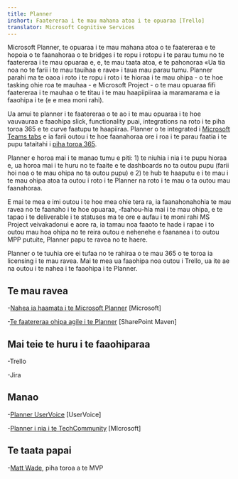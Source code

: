 ```yaml
---
title: Planner
inshort: Faatereraa i te mau mahana atoa i te opuaraa [Trello]
translator: Microsoft Cognitive Services
---
```



Microsoft Planner, te opuaraa i te mau mahana atoa o te faatereraa e te hopoia o te faanahoraa o te bridges i te ropu i rotopu i te parau tumu no te faatereraa i te mau opuaraa e, e, te mau taata atoa, e te pahonoraa «Ua tia noa no te farii i te mau tauihaa e rave» i taua mau parau tumu. Planner parahi ma te oaoa i roto i te ropu i roto i te hioraa i te mau ohipa - o te hoe tasking ohie roa te mauhaa - e Microsoft Project - o te mau opuaraa fifi faatereraa i te mauhaa o te titau i te mau haapiipiiraa ia maramarama e ia faaohipa i te (e e mea moni rahi). 

Ua amui te planner i te faatereraa o te ao i te mau opuaraa i te hoe vauvauraa e faaohipa slick, functionality puai, integrations na roto i te piha toroa 365 e te curve faatupu te haapiiraa. Planner o te integrated i [Microsoft Teams tabs](https://blogs.technet.microsoft.com/skypehybridguy/2017/08/30/microsoft-teams-using-planner-to-stay-organized/) e ia farii outou i te hoe faanahoraa ore i roa i te parau faatia i te pupu tataitahi i [piha toroa 365](http://icsh.pt/O365groups).

Planner e horoa mai i te manao tumu e piti: 1) te niuhia i nia i te pupu hioraa e, ua horoa mai i te huru no te faaite e te dashboards no ta outou pupu (farii hoi noa o te mau ohipa no ta outou pupu) e 2) te hub te haaputu e i te mau i te mau ohipa atoa ta outou i roto i te Planner na roto i te mau o ta outou mau faanahoraa.

E mai te mea e imi outou i te hoe mea ohie tera ra, ia faanahonahohia te mau ravea no te faanaho i te hoe opuaraa, -faahou-hia mai i te mau ohipa, e te tapao i te deliverable i te statuses ma te ore e aufau i te moni rahi MS Project veivakadonui e aore ra, ia tamau noa faaoto te hade i rapae i to outou mau hoa ohipa no te reira outou e nehenehe e faananea i to outou MPP putuite, Planner papu te ravea no te haere.

Planner o te tuuhia ore ei tufaa no te rahiraa o te mau 365 o te toroa ia licensing i te mau ravea. Mai te mea ua faaohipa noa outou i Trello, ua ite ae na outou i te nahea i te faaohipa i te Planner.

Te mau ravea
---------

-[Nahea ia haamata i te Microsoft Planner](https://support.office.com/en-us/article/Microsoft-Planner-help-4a9a13c6-3adf-4a60-a6fc-15c0b15e16fc?ui=en-US&rs=en-US&ad=US)
    \[Microsoft\]

-[Te faatereraa ohipa agile i te Planner](https://sharepointmaven.com/how-to-use-microsoft-planner-for-agile-and-scrum-projects/)
    \[SharePoint Maven\]

Mai teie te huru i te faaohiparaa
--------------------

-Trello

-Jira

Manao
---------

-[Planner UserVoice](https://planner.uservoice.com/forums/330525-microsoft-planner-feedback-forum)
    \[UserVoice\]

-[Planner i nia i te TechCommunity](https://techcommunity.microsoft.com/t5/Planner/ct-p/Planner)
    \[MIcrosoft\]

Te taata papai
---------

-[Matt Wade](https://www.linkedin.com/in/thatmattwade/), piha toroa a te MVP


